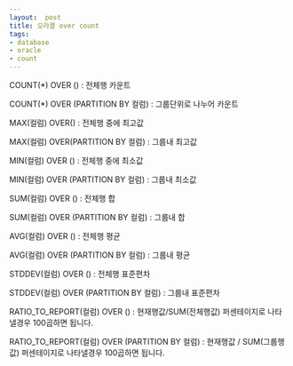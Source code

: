 ```yaml
---
layout:  post
title: 오라클 over count
tags:
- database
- oracle
- count
---
```


COUNT(*) OVER () : 전체행 카운트


COUNT(*) OVER (PARTITION BY 컬럼) : 그룹단위로 나누어 카운트


MAX(컬럼) OVER() : 전체행 중에 최고값


MAX(컬럼) OVER(PARTITION BY 컬럼) : 그룹내 최고값


MIN(컬럼) OVER () : 전체행 중에 최소값


MIN(컬럼) OVER (PARTITION BY 컬럼) : 그룹내 최소값


SUM(컬럼) OVER () : 전체행 합


SUM(컬럼) OVER (PARTITION BY 컬럼) : 그룹내 합


AVG(컬럼) OVER () : 전체행 평균


AVG(컬럼) OVER (PARTITION BY 컬럼) : 그룹내 평균


STDDEV(컬럼) OVER () : 전체행 표준편차


STDDEV(컬럼) OVER (PARTITION BY 컬럼) : 그룹내 표준편차


RATIO_TO_REPORT(컬럼) OVER () : 현재행값/SUM(전체행값) 퍼센테이지로 나타낼경우 100곱하면 됩니다.


RATIO_TO_REPORT(컬럼) OVER (PARTITION BY 컬럼) : 현재행값 / SUM(그룹행값) 퍼센테이지로 나타낼경우 100곱하면 됩니다.
